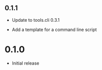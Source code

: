 ## 0.1.1

- Update to tools.cli 0.3.1

- Add a template for a command line script

# 0.1.0

- Initial release
